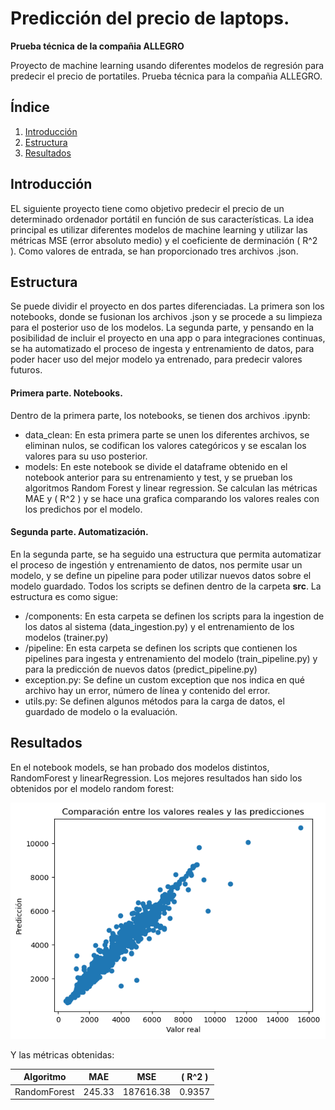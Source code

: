 # Predicción del precio de laptops.

**Prueba técnica de la compañia ALLEGRO**

Proyecto de machine learning usando diferentes modelos de regresión para predecir el precio de portatiles. Prueba técnica para la compañia ALLEGRO. 

## Índice

1. [Introducción](#introducción)
2. [Estructura](#estructura)
3. [Resultados](#resultados)

## Introducción

EL siguiente proyecto tiene como objetivo predecir el precio de un determinado ordenador portátil en función de sus características. La idea principal es utilizar diferentes modelos de machine learning y utilizar las métricas MSE (error absoluto medio) y el coeficiente de derminación \( R^2 \). Como valores de entrada, se han proporcionado tres archivos .json.

## Estructura

Se puede dividir el proyecto en dos partes diferenciadas. La primera son los notebooks, donde se fusionan los archivos .json y se procede a su limpieza para el posterior uso de los modelos. La segunda parte, y pensando en la posibilidad de incluir el proyecto en una app o para integraciones continuas, se ha automatizado el proceso de ingesta y entrenamiento de datos, para poder hacer uso del mejor modelo ya entrenado, para predecir valores futuros. 

#### Primera parte. Notebooks.
Dentro de la primera parte, los notebooks, se tienen dos archivos .ipynb:

- data_clean: En esta primera parte se unen los diferentes archivos, se eliminan nulos, se codifican los valores categóricos y se escalan los valores para su uso posterior.
- models: En este notebook se divide el dataframe obtenido en el notebook anterior para su entrenamiento y test, y se prueban los algoritmos Random Forest y linear regression. Se calculan las métricas MAE y \( R^2 \) y se hace una grafica comparando los valores reales con los predichos por el modelo.

#### Segunda parte. Automatización.

En la segunda parte, se ha seguido una estructura que permita automatizar el proceso de ingestión y entrenamiento de datos, nos permite usar un modelo, y se define un pipeline para poder utilizar nuevos datos sobre el modelo guardado. Todos los scripts se definen dentro de la carpeta **src**. La estructura es como sigue:

- /components: En esta carpeta se definen los scripts para la ingestion de los datos al sistema (data_ingestion.py) y el entrenamiento de los modelos (trainer.py)
- /pipeline: En esta carpeta se definen los scripts que contienen los pipelines para ingesta y entrenamiento del modelo (train_pipeline.py) y para la predicción de nuevos datos (predict_pipeline.py)
- exception.py: Se define un custom exception que nos indica en qué archivo hay un error, número de línea y contenido del error.
- utils.py: Se definen algunos métodos para la carga de datos, el guardado de modelo o la evaluación.


## Resultados

En el notebook models, se han probado dos modelos distintos, RandomForest y linearRegression. Los mejores resultados han sido los obtenidos por el modelo random forest:

![Grafico resultados](artifacts/img/graph_randomforest.png)

Y las métricas obtenidas: 

| Algoritmo             | MAE     | MSE   | \( R^2 \) |
|-----------------------|---------|-------|-----------|
| RandomForest          | 245.33  | 187616.38|0.9357     |



